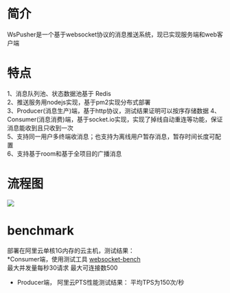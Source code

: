 # 简介
WsPusher是一个基于websocket协议的消息推送系统，现已实现服务端和web客户端

# 特点
1、消息队列池、状态数据池基于 Redis  
2、推送服务用nodejs实现，基于pm2实现分布式部署  
3、Producer(消息生产)端，基于http协议，测试结果证明可以按序存储数据 
4、Consumer(消息消费)端，基于socket.io实现，实现了掉线自动重连等功能，保证消息能收到且只收到一次  
5、支持同一用户多终端收消息；也支持为离线用户暂存消息，暂存时间长度可配置  
6、支持基于room和基于全项目的广播消息  

# 流程图
![](https://github.com/john-chow/wspusher/blob/master/20180526160545.jpg)

# benchmark 
部署在阿里云单核1G内存的云主机，测试结果：   
*Consumer端，使用测试工具 [websocket-bench](https://github.com/M6Web/websocket-bench)  
  最大并发量每秒30请求
  最大可连接数500    
* Producer端，
  阿里云PTS性能测试结果： 平均TPS为150次/秒
